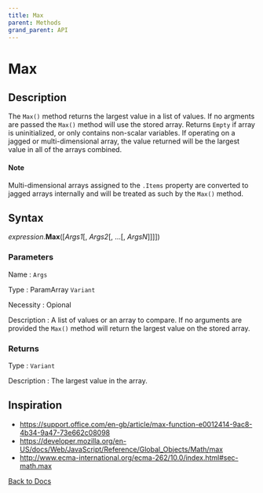 ```yaml
---
title: Max
parent: Methods
grand_parent: API
---
```


# Max

## Description
The `Max()` method returns the largest value in a list of values.  If no argments are passed the `Max()` method will use the stored array. Returns `Empty` if array is uninitialized, or only contains non-scalar variables. If operating on a jagged or multi-dimensional array, the value returned will be the largest value in all of the arrays combined.
  
#### Note
Multi-dimensional arrays assigned to the `.Items` property are converted to jagged arrays internally and will be treated as such by the `Max()` method.

## Syntax

*expression*.**Max**([*Args1*[, *Args2*[, ...[, *ArgsN*]]]])

### Parameters

Name 
: `Args`

Type
: ParamArray `Variant`

Necessity
: Opional

Description
: A list of values or an array to compare. If no arguments are provided the `Max()` method will return the largest value on the stored array.

### Returns

Type
: `Variant`

Description
: The largest value in the array.

## Inspiration
* <https://support.office.com/en-gb/article/max-function-e0012414-9ac8-4b34-9a47-73e662c08098>
* <https://developer.mozilla.org/en-US/docs/Web/JavaScript/Reference/Global_Objects/Math/max>
* <http://www.ecma-international.org/ecma-262/10.0/index.html#sec-math.max>


[Back to Docs](https://senipah.github.io/VBA-Better-Array/)